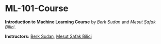 # ML-101-Course
**Introduction to Machine Learning Course** by *Berk Sudan* and *Mesut Şafak Bilici*.

**Instructors:** [Berk Sudan](https://github.com/berksudan), [Mesut Şafak Bilici](https://github.com/safakkbilici)

